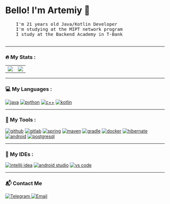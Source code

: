 <h1> Bello! I'm Artemiy 👋</h1>

<div>
    <pre>
    I'm 21 years old Java/Kotlin Developer
    I'm studying at the MIPT network program
    I study at the Backend Academy in T-Bank
    </pre>
</div>

---

<h3>🔥 My Stats :</h3>

<table>
<tr>
<td>
  <a href="https://github.com/anuraghazra/github-readme-stats">
    <img align="center" src="https://github-readme-stats.vercel.app/api?username=YARTEMIY&show_icons=true&theme=dark&locale=en" />
  </a>
</td>
<td>
  <a href="https://github.com/anuraghazra/github-readme-stats">
    <img align="center" src="https://github-readme-stats.vercel.app/api/top-langs?username=YARTEMIY&layout=compact&theme=dark&langs_count=8&card_width=320" />
  </a>
</td>
</tr>
</table>

---

<h3>💻 My Languages :</h3>
<p align="left">
    <a href="https://www.java.com" target="_blank"> <img src="https://img.shields.io/badge/Java-ED8B00?style=for-the-badge&logo=openjdk&logoColor=white" alt="java"/></a>
    <a href="https://www.python.org" target="_blank"> <img src="https://img.shields.io/badge/Python-3776AB?style=for-the-badge&logo=python&logoColor=white" alt="python"/></a>
    <a href="https://isocpp.org/" target="_blank"> <img src="https://img.shields.io/badge/C%2B%2B-00599C?style=for-the-badge&logo=c%2B%2B&logoColor=white" alt="c++"/></a>
    <a href="https://kotlinlang.org/" target="_blank"> <img src="https://img.shields.io/badge/Kotlin-7F52FF?style=for-the-badge&logo=kotlin&logoColor=white" alt="kotlin"/></a>
</p>

---

<h3>🔨 My Tools :</h3>
<p align="left">
    <a href="https://github.com/" target="_blank"> <img src="https://img.shields.io/badge/GitHub-181717?style=for-the-badge&logo=github&logoColor=white" alt="github"/></a>
    <a href="https://gitlab.com/" target="_blank"> <img src="https://img.shields.io/badge/GitLab-FC6D26?style=for-the-badge&logo=gitlab&logoColor=white" alt="gitlab"/></a>
    <a href="https://spring.io/" target="_blank"> <img src="https://img.shields.io/badge/Spring-6DB33F?style=for-the-badge&logo=spring&logoColor=white" alt="spring"/></a>
    <a href="https://maven.apache.org/" target="_blank"> <img src="https://img.shields.io/badge/Maven-C71A36?style=for-the-badge&logo=apachemaven&logoColor=white" alt="maven"/></a>
    <a href="https://gradle.org/" target="_blank"> <img src="https://img.shields.io/badge/Gradle-02303A?style=for-the-badge&logo=gradle&logoColor=white" alt="gradle"/></a>
    <a href="https://www.docker.com/" target="_blank"> <img src="https://img.shields.io/badge/Docker-2496ED?style=for-the-badge&logo=docker&logoColor=white" alt="docker"/></a>
    <a href="https://hibernate.org/" target="_blank"> <img src="https://img.shields.io/badge/Hibernate-59666C?style=for-the-badge&logo=hibernate&logoColor=white" alt="hibernate"/></a>
    <a href="https://developer.android.com/" target="_blank"> <img src="https://img.shields.io/badge/Android-3DDC84?style=for-the-badge&logo=android&logoColor=white" alt="android"/></a>
    <a href="https://www.postgresql.org" target="_blank"> <img src="https://img.shields.io/badge/PostgreSQL-4169E1?style=for-the-badge&logo=postgresql&logoColor=white" alt="postgresql"/></a>
</p>

---

<h3>💾 My IDEs :</h3>
<p align="left">
    <a href="https://www.jetbrains.com/idea/" target="_blank"> <img src="https://img.shields.io/badge/IntelliJ_IDEA-000000?style=for-the-badge&logo=intellij-idea&logoColor=white" alt="intellij idea"/></a>
    <a href="https://developer.android.com/studio" target="_blank"> <img src="https://img.shields.io/badge/Android_Studio-3DDC84?style=for-the-badge&logo=android-studio&logoColor=white" alt="android studio"/></a>
    <a href="https://code.visualstudio.com/" target="_blank"> <img src="https://img.shields.io/badge/Visual_Studio_Code-007ACC?style=for-the-badge&logo=visual-studio-code&logoColor=white" alt="vs code"/></a>
</p>

---

<h3 >📬 Contact Me</h3>
<p align="left">
  <a href="https://t.me/ar_yarovikov" target="_blank">
    <img src="https://img.shields.io/badge/Telegram-0088CC?style=for-the-badge&logo=telegram&logoColor=white" alt="Telegram"/>
  </a>
  <a href="https://yarovikov2003@gmail.com" target="_blank">
    <img src="https://img.shields.io/badge/Email-0078D4?style=for-the-badge&logo=microsoftoutlook&logoColor=white" alt="Email"/>
  </a>

</p>
